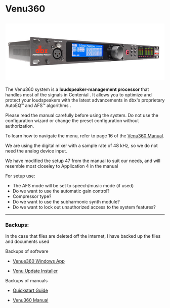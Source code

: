 # Venu360
![](/Centenial/venu360/venu360.png)
---
The Venu360 system is a **loudspeaker-management processor** that handles most of the signals in Centenial . It allows you to optimize and protect your loudspeakers with the latest advancements in dbx's proprietary AutoEQ™ and AFS™ algorithms .

Please read the manual carefully before using the system. Do not use the configuration wizard or change the preset configuration without authorization.

To learn how to navigate the menu, refer to page 16 of the [Venu360 Manual](\Centenial\venu360\DriveRack_VENU360_Manual.pdf).

We are using the digital mixer with a sample rate of 48 kHz, so we do not need the analog device input.

We have modified the setup 47 from the manual to suit our needs, and will resemble most closeley to Application 4 in the manual


For setup use:
   - The AFS mode will be set to speech/music mode (if used)
   - Do we want to use the automatic gain control?
   - Compressor type?
   - Do we want to use the subharmonic synth module?
   - Do we want to lock out unauthorized access to the system features?


---

### Backups:

In the case that files are deleted off the internet, I have backed up the files and documents used 

Backups of software

- [Venue360 Windows App](\Centenial\venu360\VENU360.exe)

- [Venu Update Installer](\Centenial\venu360\\VenuUpdateInstaller.exe)

Backups of manuals

- [Quickstart Guide](\Centenial\venu360\VENU360_Quick_Start.pdf)

- [Venu360 Manual](\Centenial\venu360\DriveRack_VENU360_Manual.pdf)
